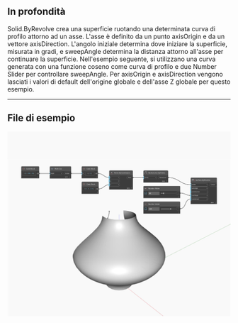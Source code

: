 ## In profondità
Solid.ByRevolve crea una superficie ruotando una determinata curva di profilo attorno ad un asse. L'asse è definito da un punto axisOrigin e da un vettore axisDirection. L'angolo iniziale determina dove iniziare la superficie, misurata in gradi, e sweepAngle determina la distanza attorno all'asse per continuare la superficie. Nell'esempio seguente, si utilizzano una curva generata con una funzione coseno come curva di profilo e due Number Slider per controllare sweepAngle. Per axisOrigin e axisDirection vengono lasciati i valori di default dell'origine globale e dell'asse Z globale per questo esempio.
___
## File di esempio

![ByRevolve](./Autodesk.DesignScript.Geometry.Surface.ByRevolve_img.jpg)


